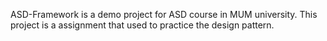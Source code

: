 ASD-Framework is a demo project for ASD course in MUM university.
This project is a assignment that used to practice the design pattern.